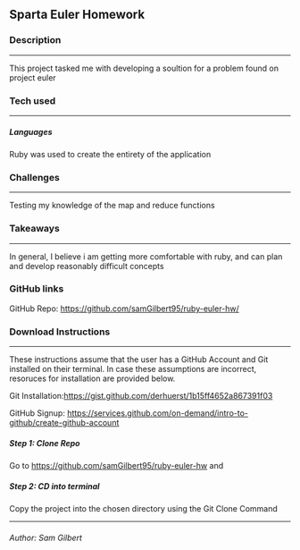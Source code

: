 ## Sparta Euler Homework


### Description
---
This project tasked me with developing a soultion for a problem found on project euler
### Tech used
---
##### Languages
Ruby was used to create the entirety of the application

### Challenges
---
Testing my knowledge of the map and reduce functions

### Takeaways
---
In general, I believe i am getting more comfortable with ruby, and can plan and develop reasonably difficult concepts

### GitHub links
GitHub Repo: <https://github.com/samGilbert95/ruby-euler-hw/>


### Download Instructions
----
These instructions assume that the user has a GitHub Account and Git installed on their terminal. In case these assumptions are incorrect, resoruces for installation are provided below.

Git Installation:<https://gist.github.com/derhuerst/1b15ff4652a867391f03>

GitHub Signup: <https://services.github.com/on-demand/intro-to-github/create-github-account>

##### Step 1: Clone Repo
Go to <https://github.com/samGilbert95/ruby-euler-hw> and
##### Step 2:	CD into terminal
Copy the project into the chosen directory using the Git Clone Command

---
###### Author:	Sam Gilbert
